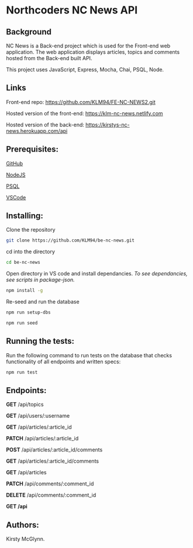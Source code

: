 # Northcoders NC News API

## Background

NC News is a Back-end project which is used for the Front-end web application. The web application displays articles, topics and comments hosted from the Back-end built API.

This project uses JavaScript, Express, Mocha, Chai, PSQL, Node.

## Links

Front-end repo: https://github.com/KLM94/FE-NC-NEWS2.git

Hosted version of the front-end: https://klm-nc-news.netlify.com

Hosted version of the back-end: https://kirstys-nc-news.herokuapp.com/api


## Prerequisites:


[GitHub](http://github.com)

[NodeJS](https://nodejs.org/en/)

[PSQL](postgresql.org/download/)

[VSCode](https://code.visualstudio.com/)

## Installing:

 Clone the repository
```bash
git clone https://github.com/KLM94/be-nc-news.git
```
cd into the directory
```bash
cd be-nc-news
```
Open directory in VS code and install dependancies.
*To see dependancies, see scripts in package-json.*
```bash
npm install -g
```
Re-seed and run the database
```bash
npm run setup-dbs
```
```bash
npm run seed
```
## Running the tests:

Run the following command to run tests on the database that checks functionality of all endpoints and written specs:

```bash
npm run test
```
## Endpoints:

**GET** /api/topics

**GET** /api/users/:username

**GET** /api/articles/:article_id

**PATCH** /api/articles/:article_id

**POST** /api/articles/:article_id/comments

**GET** /api/articles/:article_id/comments

**GET** /api/articles

**PATCH** /api/comments/:comment_id

**DELETE** /api/comments/:comment_id

**GET /api**

## Authors:
Kirsty McGlynn.
